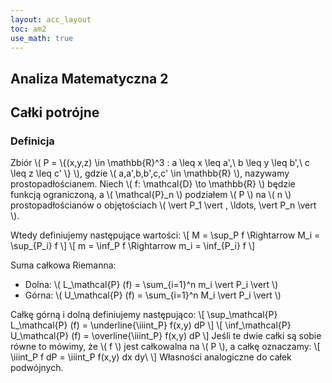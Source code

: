 ```yaml
---
layout: acc_layout
toc: am2
use_math: true
---
```


Analiza Matematyczna 2
---
## Całki potrójne

### Definicja

Zbiór
\\( P = \\{(x,y,z) \in \mathbb{R}^3 : a \leq x \leq a',\ b \leq y \leq b',\ c \leq z \leq c' \\} \\),
gdzie
\\( a,a',b,b',c,c' \in \mathbb{R} \\),
nazywamy prostopadłościanem.
Niech
\\( f: \mathcal{D} \to \mathbb{R} \\)
będzie funkcją ograniczoną, a
\\( \mathcal{P}_n \\)
podziałem \\( P \\) na \\( n \\)
prostopadłościanów o objętościach
\\(  \vert P_1 \vert , \ldots,  \vert P_n \vert  \\).

Wtedy definiujemy następujące wartości:
\\[ M = \sup_P f \Rightarrow M_i = \sup_{P_i} f \\]
\\[ m = \inf_P f \Rightarrow m_i = \inf_{P_i} f \\]

Suma całkowa Riemanna:
* Dolna: \\( L_\mathcal{P} (f) = \sum_{i=1}^n m_i  \vert P_i \vert  \\)
* Górna: \\( U_\mathcal{P} (f) = \sum_{i=1}^n M_i  \vert P_i \vert  \\)

Całkę górną i dolną definiujemy następująco:
\\[ \sup_\mathcal{P} L_\mathcal{P} (f) = \underline{\iiint_P} f(x,y) dP \\]
\\[ \inf_\mathcal{P} U_\mathcal{P} (f) = \overline{\iiint_P} f(x,y) dP \\]
Jeśli te dwie całki są sobie równe to mówimy, że \\( f \\) jest całkowalna na \\( P \\), a całkę oznaczamy:
\\[ \iiint_P f dP = \iiint_P f(x,y) dx dy\ \\]
Własności analogiczne do całek podwójnych.
